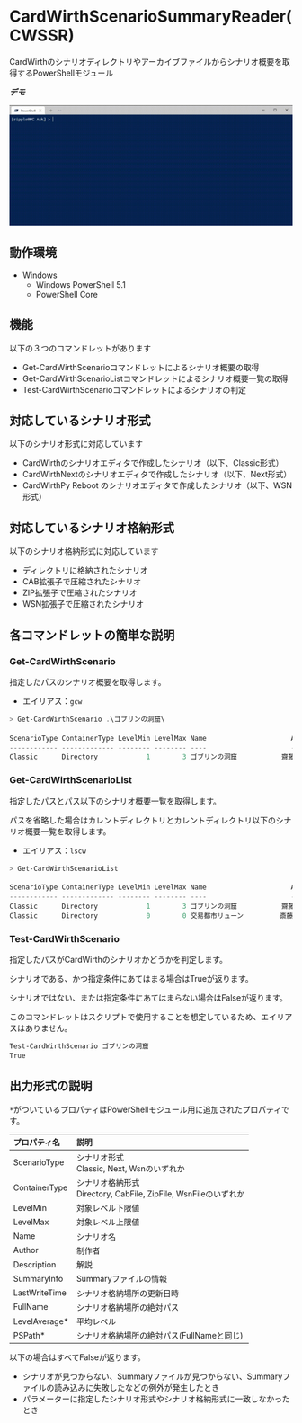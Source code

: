 # CardWirthScenarioSummaryReader(CWSSR)
CardWirthのシナリオディレクトリやアーカイブファイルからシナリオ概要を取得するPowerShellモジュール

***デモ***

![デモ](https://github.com/braveripple/CardWirthScenarioSummaryReader/blob/master/Assets/demo.gif?raw=true)

## 動作環境
* Windows
  * Windows PowerShell 5.1
  * PowerShell Core

## 機能
以下の３つのコマンドレットがあります
* Get-CardWirthScenarioコマンドレットによるシナリオ概要の取得
* Get-CardWirthScenarioListコマンドレットによるシナリオ概要一覧の取得
* Test-CardWirthScenarioコマンドレットによるシナリオの判定

## 対応しているシナリオ形式
以下のシナリオ形式に対応しています
* CardWirthのシナリオエディタで作成したシナリオ（以下、Classic形式）
* CardWirthNextのシナリオエディタで作成したシナリオ（以下、Next形式）
* CardWirthPy Reboot のシナリオエディタで作成したシナリオ（以下、WSN形式）

## 対応しているシナリオ格納形式
以下のシナリオ格納形式に対応しています
* ディレクトリに格納されたシナリオ
* CAB拡張子で圧縮されたシナリオ
* ZIP拡張子で圧縮されたシナリオ
* WSN拡張子で圧縮されたシナリオ

## 各コマンドレットの簡単な説明

### Get-CardWirthScenario
指定したパスのシナリオ概要を取得します。
* エイリアス：`gcw`
```powershell
> Get-CardWirthScenario .\ゴブリンの洞窟\

ScenarioType ContainerType LevelMin LevelMax Name                     Author               Description
------------ ------------- -------- -------- ----                     ------               -----------
Classic      Directory            1        3 ゴブリンの洞窟           齋藤 洋              　町外れの洞窟にゴブリンと…
```

### Get-CardWirthScenarioList

指定したパスとパス以下のシナリオ概要一覧を取得します。

パスを省略した場合はカレントディレクトリとカレントディレクトリ以下のシナリオ概要一覧を取得します。

* エイリアス：`lscw`

```powershell
> Get-CardWirthScenarioList

ScenarioType ContainerType LevelMin LevelMax Name                     Author               Description
------------ ------------- -------- -------- ----                     ------               -----------
Classic      Directory            1        3 ゴブリンの洞窟           齋藤 洋              　町外れの洞窟にゴブリンと…
Classic      Directory            0        0 交易都市リューン         斎藤 洋                冒険者よ、旅の準備は本当…
```

### Test-CardWirthScenario

指定したパスがCardWirthのシナリオかどうかを判定します。

シナリオである、かつ指定条件にあてはまる場合はTrueが返ります。

シナリオではない、または指定条件にあてはまらない場合はFalseが返ります。

このコマンドレットはスクリプトで使用することを想定しているため、エイリアスはありません。

```powershell
Test-CardWirthScenario ゴブリンの洞窟
True
```

## 出力形式の説明

`*`がついているプロパティはPowerShellモジュール用に追加されたプロパティです。

|プロパティ名|説明|
|:---|:---|
|ScenarioType|シナリオ形式<br>Classic, Next, Wsnのいずれか|
|ContainerType|シナリオ格納形式<br>Directory, CabFile, ZipFile, WsnFileのいずれか|
|LevelMin|対象レベル下限値|
|LevelMax|対象レベル上限値|
|Name|シナリオ名|
|Author|制作者|
|Description|解説|
|SummaryInfo|Summaryファイルの情報|
|LastWriteTime|シナリオ格納場所の更新日時|
|FullName|シナリオ格納場所の絶対パス|
|LevelAverage*|平均レベル|
|PSPath*|シナリオ格納場所の絶対パス(FullNameと同じ)|

以下の場合はすべてFalseが返ります。
* シナリオが見つからない、Summaryファイルが見つからない、Summaryファイルの読み込みに失敗したなどの例外が発生したとき
* パラメーターに指定したシナリオ形式やシナリオ格納形式に一致しなかったとき
